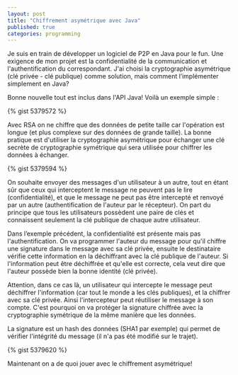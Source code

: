 ```yaml
---
layout: post
title: "Chiffrement asymétrique avec Java"
published: true
categories: programming
---
```


Je suis en train de développer un logiciel de P2P en Java pour le fun. Une exigence de mon projet est la confidentialité de la communication et l'authentification du correspondant. J'ai choisi la cryptographie asymétrique (clé privée - clé publique) comme solution, mais comment l’implémenter simplement en Java?

Bonne nouvelle tout est inclus dans l'API Java! Voilà un exemple simple :

{% gist 5379572 %}

Avec RSA on ne chiffre que des données de petite taille car l'opération est longue (et plus complexe sur des données de grande taille). La bonne pratique est d'utiliser la cryptographie asymétrique pour échanger une clé secrète de cryptographie symétrique qui sera utilisée pour chiffrer les données à échanger.

{% gist 5379594 %}

On souhaite envoyer des messages d'un utilisateur à un autre, tout en étant sûr que ceux qui interceptent le message ne peuvent pas le lire (confidentialité), et que le message ne peut pas être intercepté et renvoyé par un autre (authentification de l'auteur par le récepteur). On part du principe que tous les utilisateurs possèdent une paire de clés et connaissent seulement la clé publique de chaque autre utilisateur.

Dans l’exemple précédent, la confidentialité est présente mais pas l'authentification. On va programmer l'auteur du message pour qu'il chiffre une signature dans le message avec sa clé privée, ensuite le destinataire vérifie cette information en la déchiffrant avec la clé publique de l'auteur. Si l'information peut être déchiffrée et qu'elle est correcte, cela veut dire que l'auteur possède bien la bonne identité (clé privée).

Attention, dans ce cas là, un utilisateur qui intercepte le message peut déchiffrer l'information (car tout le monde a les clés publiques), et la chiffrer avec sa clé privée. Ainsi l'intercepteur peut réutiliser le message à son compte. C'est pourquoi on va protéger la signature chiffrée avec la cryptographie symétrique de la même manière que les données.

La signature est un hash des données (SHA1 par exemple) qui permet de vérifier l'intégrité du message (il n'a pas été modifié sur le trajet).

{% gist 5379620 %}

Maintenant on a de quoi jouer avec le chiffrement asymétrique!